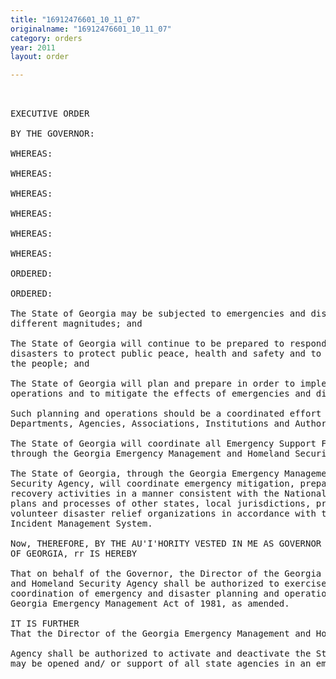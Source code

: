 ```yaml
---
title: "16912476601_10_11_07"
originalname: "16912476601_10_11_07"
category: orders
year: 2011
layout: order

---
```

<pre>
 

EXECUTIVE ORDER

BY THE GOVERNOR:

WHEREAS:

WHEREAS:

WHEREAS:

WHEREAS:

WHEREAS:

WHEREAS:

ORDERED:

ORDERED:

The State of Georgia may be subjected to emergencies and disasters of all kinds and of
different magnitudes; and

The State of Georgia will continue to be prepared to respond during emergencies and
disasters to protect public peace, health and safety and to preserve lives and property of
the people; and

The State of Georgia will plan and prepare in order to implement efficient emergency
operations and to mitigate the effects of emergencies and disasters; and

Such planning and operations should be a coordinated effort of all State Boards,
Departments, Agencies, Associations, Institutions and Authorities; and

The State of Georgia will coordinate all Emergency Support Functions of state agencies
through the Georgia Emergency Management and Homeland Security Agency; and

The State of Georgia, through the Georgia Emergency Management and Homeland
Security Agency, will coordinate emergency mitigation, preparedness, response and
recovery activities in a manner consistent with the National Response Framework, the
plans and processes of other states, local jurisdictions, private sector agencies and
volunteer disaster relief organizations in accordance with the principles of the National
Incident Management System.

Now, THEREFORE, BY THE AU'I'HORITY VESTED IN ME AS GOVERNOR OF THE STATE
OF GEORGIA, rr IS HEREBY

That on behalf of the Governor, the Director of the Georgia Emergency Management
and Homeland Security Agency shall be authorized to exercise overall direction and
coordination of emergency and disaster planning and operations, as stated in the
Georgia Emergency Management Act of 1981, as amended.

IT IS FURTHER
That the Director of the Georgia Emergency Management and Homeland Security

Agency shall be authorized to activate and deactivate the State Operations Center that
may be opened and/ or support of all state agencies in an emergency or disaster.

</pre>
